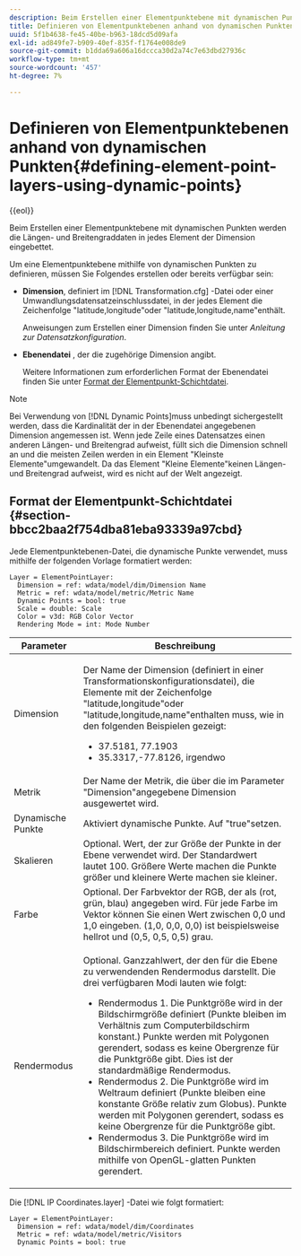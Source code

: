 ```yaml
---
description: Beim Erstellen einer Elementpunktebene mit dynamischen Punkten werden die Längen- und Breitengraddaten in jedes Element der Dimension eingebettet.
title: Definieren von Elementpunktebenen anhand von dynamischen Punkten
uuid: 5f1b4638-fe45-40be-b963-18dcd5d09afa
exl-id: ad849fe7-b909-40ef-835f-f1764e008de9
source-git-commit: b1dda69a606a16dccca30d2a74c7e63dbd27936c
workflow-type: tm+mt
source-wordcount: '457'
ht-degree: 7%

---
```


# Definieren von Elementpunktebenen anhand von dynamischen Punkten{#defining-element-point-layers-using-dynamic-points}

{{eol}}

Beim Erstellen einer Elementpunktebene mit dynamischen Punkten werden die Längen- und Breitengraddaten in jedes Element der Dimension eingebettet.

Um eine Elementpunktebene mithilfe von dynamischen Punkten zu definieren, müssen Sie Folgendes erstellen oder bereits verfügbar sein:

* **Dimension**, definiert im [!DNL Transformation.cfg] -Datei oder einer Umwandlungsdatensatzeinschlussdatei, in der jedes Element die Zeichenfolge &quot;latitude,longitude&quot;oder &quot;latitude,longitude,name&quot;enthält.

   Anweisungen zum Erstellen einer Dimension finden Sie unter *Anleitung zur Datensatzkonfiguration*.

* **Ebenendatei** , der die zugehörige Dimension angibt.

   Weitere Informationen zum erforderlichen Format der Ebenendatei finden Sie unter [Format der Elementpunkt-Schichtdatei](../../../../../../home/c-geo-oview/c-wk-img-lyrs/c-elmt-pt-lyrs/c-elmt-pt-lyrs-ref-lkp-files/c-elmt-pt-lyr-file-frmt/c-elmt-pt-lyr-file-frmt.md#concept-678a95cb69644105a7af1b86ad5a5981).

>[!NOTE]
>
>Bei Verwendung von [!DNL Dynamic Points]muss unbedingt sichergestellt werden, dass die Kardinalität der in der Ebenendatei angegebenen Dimension angemessen ist. Wenn jede Zeile eines Datensatzes einen anderen Längen- und Breitengrad aufweist, füllt sich die Dimension schnell an und die meisten Zeilen werden in ein Element &quot;Kleinste Elemente&quot;umgewandelt. Da das Element &quot;Kleine Elemente&quot;keinen Längen- und Breitengrad aufweist, wird es nicht auf der Welt angezeigt.

## Format der Elementpunkt-Schichtdatei {#section-bbcc2baa2f754dba81eba93339a97cbd}

Jede Elementpunktebenen-Datei, die dynamische Punkte verwendet, muss mithilfe der folgenden Vorlage formatiert werden:

```
Layer = ElementPointLayer:
  Dimension = ref: wdata/model/dim/Dimension Name
  Metric = ref: wdata/model/metric/Metric Name
  Dynamic Points = bool: true
  Scale = double: Scale
  Color = v3d: RGB Color Vector
  Rendering Mode = int: Mode Number
```

<table id="table_71AD13D7A9234782A4495DFBBD959F76"> 
 <thead> 
  <tr> 
   <th colname="col1" class="entry"> Parameter </th> 
   <th colname="col2" class="entry"> Beschreibung </th> 
  </tr> 
 </thead>
 <tbody> 
  <tr> 
   <td colname="col1"> Dimension </td> 
   <td colname="col2"> <p>Der Name der Dimension (definiert in einer Transformationskonfigurationsdatei), die Elemente mit der Zeichenfolge "latitude,longitude"oder "latitude,longitude,name"enthalten muss, wie in den folgenden Beispielen gezeigt: 
     <ul id="ul_49069B74AF5A4CE28E20BB3B98BB2D89"> 
      <li id="li_296010E3A513424A86AFA09E4DA2DFA4">37.5181, 77.1903 </li> 
      <li id="li_352D380B55044DD5AAB9B6FF8335AAC6">35.3317,-77.8126, irgendwo </li> 
     </ul> </p> </td> 
  </tr> 
  <tr> 
   <td colname="col1"> Metrik </td> 
   <td colname="col2"> Der Name der Metrik, die über die im Parameter "Dimension"angegebene Dimension ausgewertet wird. </td> 
  </tr> 
  <tr> 
   <td colname="col1"> Dynamische Punkte </td> 
   <td colname="col2"> Aktiviert dynamische Punkte. Auf "true"setzen. </td> 
  </tr> 
  <tr> 
   <td colname="col1"> Skalieren </td> 
   <td colname="col2"> Optional. Wert, der zur Größe der Punkte in der Ebene verwendet wird. Der Standardwert lautet 100. Größere Werte machen die Punkte größer und kleinere Werte machen sie kleiner. </td> 
  </tr> 
  <tr> 
   <td colname="col1"> Farbe </td> 
   <td colname="col2"> Optional. Der Farbvektor der RGB, der als (rot, grün, blau) angegeben wird. Für jede Farbe im Vektor können Sie einen Wert zwischen 0,0 und 1,0 eingeben. (1,0, 0,0, 0,0) ist beispielsweise hellrot und (0,5, 0,5, 0,5) grau. </td> 
  </tr> 
  <tr> 
   <td colname="col1"> Rendermodus </td> 
   <td colname="col2"> <p>Optional. Ganzzahlwert, der den für die Ebene zu verwendenden Rendermodus darstellt. Die drei verfügbaren Modi lauten wie folgt: 
     <ul id="ul_771F0E43E3CD45259918520F092BCCE4"> 
      <li id="li_2B4CF2EC50174143AAD589A08C7457F8">Rendermodus 1. Die Punktgröße wird in der Bildschirmgröße definiert (Punkte bleiben im Verhältnis zum Computerbildschirm konstant.) Punkte werden mit Polygonen gerendert, sodass es keine Obergrenze für die Punktgröße gibt. Dies ist der standardmäßige Rendermodus. </li> 
      <li id="li_5F0737A941474EF5898735ECD0563D8D">Rendermodus 2. Die Punktgröße wird im Weltraum definiert (Punkte bleiben eine konstante Größe relativ zum Globus). Punkte werden mit Polygonen gerendert, sodass es keine Obergrenze für die Punktgröße gibt. </li> 
      <li id="li_4B9EDE5FFA8348B9A50E5232CEB98F17">Rendermodus 3. Die Punktgröße wird im Bildschirmbereich definiert. Punkte werden mithilfe von OpenGL-glatten Punkten gerendert. </li> 
     </ul> </p> </td> 
  </tr> 
 </tbody> 
</table>

Die [!DNL IP Coordinates.layer] -Datei wie folgt formatiert:

```
Layer = ElementPointLayer:
  Dimension = ref: wdata/model/dim/Coordinates
  Metric = ref: wdata/model/metric/Visitors
  Dynamic Points = bool: true
```
